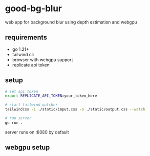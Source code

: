 # good-bg-blur

web app for background blur using depth estimation and webgpu

## requirements

- go 1.21+
- tailwind cli
- browser with webgpu support
- replicate api token

## setup

```sh
# set api token
export REPLICATE_API_TOKEN=your_token_here

# start tailwind watcher
tailwindcss -i ./static/input.css -o ./static/output.css --watch

# run server
go run .
```

server runs on :8080 by default

## webgpu setup




